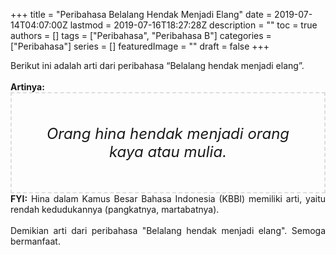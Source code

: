 +++
title = "Peribahasa Belalang Hendak Menjadi Elang"
date = 2019-07-14T04:07:00Z
lastmod = 2019-07-16T18:27:28Z
description = ""
toc = true
authors = []
tags = ["Peribahasa", "Peribahasa B"]
categories = ["Peribahasa"]
series = []
featuredImage = ""
draft = false
+++

<div dir="ltr" style="text-align: left;" trbidi="on"><div style="text-align: justify;">Berikut ini adalah arti dari peribahasa “Belalang hendak menjadi elang”.</div><br /><div style="text-align: justify;"><b>Artinya:</b></div><div style="border: 2px dashed #ddd; font-size: 24px; height: auto; margin: 0 auto; padding: 50px; text-align: center; width: auto;"><i>Orang hina hendak menjadi orang kaya atau mulia.</i></div><div style="text-align: justify;"><b>FYI:</b> Hina dalam Kamus Besar Bahasa Indonesia (KBBI) memiliki arti, yaitu rendah kedudukannya (pangkatnya, martabatnya).<br /><br /></div><div style="text-align: justify;">Demikian arti dari peribahasa "Belalang hendak menjadi elang". Semoga bermanfaat.</div></div>
